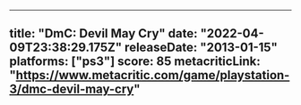 
---
title: "DmC: Devil May Cry"
date: "2022-04-09T23:38:29.175Z"
releaseDate: "2013-01-15"
platforms: ["ps3"]
score: 85
metacriticLink: "https://www.metacritic.com/game/playstation-3/dmc-devil-may-cry"
---
